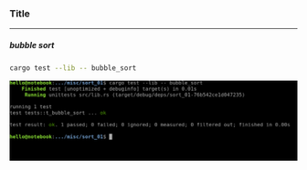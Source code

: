 ### Title
---

##### bubble sort
```bash
cargo test --lib -- bubble_sort
```
![bubble sort](assets/img/bubble_sort.png?raw=true "bubble sort")

